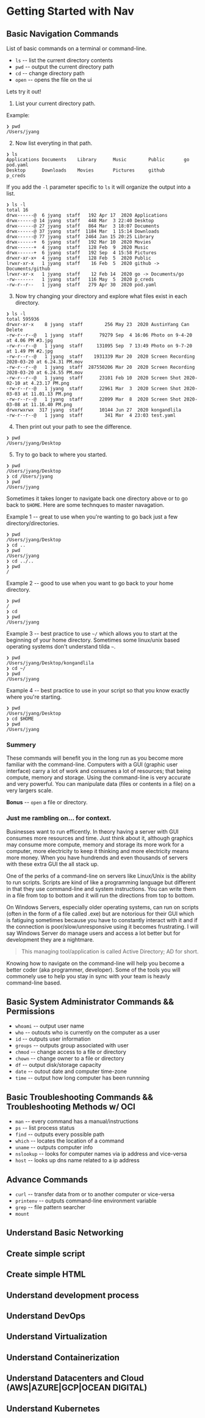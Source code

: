 # Getting Started with Nav

## Basic Navigation Commands
List of basic commands on a terminal or command-line.
- `ls` -- list the current directory contents
- `pwd` -- output the current directory path
- `cd` -- change directory path
- `open` -- opens the file on the ui

Lets try it out!

1. List your current directory path.

Example:
```
❯ pwd
/Users/jyang
```
2. Now list everyting in that path. 
```
❯ ls
Applications Documents    Library      Music        Public       go           pod.yaml
Desktop      Downloads    Movies       Pictures     github       p_creds
```
If you add the `-l` parameter specific to `ls` it will organize the output into a list.
```
❯ ls -l
total 16
drwx------@  6 jyang  staff   192 Apr 17  2020 Applications
drwx------@ 14 jyang  staff   448 Mar  3 22:40 Desktop
drwx------@ 27 jyang  staff   864 Mar  3 18:07 Documents
drwx------@ 37 jyang  staff  1184 Mar  1 15:14 Downloads
drwx------@ 77 jyang  staff  2464 Jan 15 20:25 Library
drwx------+  6 jyang  staff   192 Mar 10  2020 Movies
drwx------+  4 jyang  staff   128 Feb  9  2020 Music
drwx------+  6 jyang  staff   192 Sep  4 15:58 Pictures
drwxr-xr-x+  4 jyang  staff   128 Feb  5  2020 Public
lrwxr-xr-x   1 jyang  staff    16 Feb  5  2020 github -> Documents/github
lrwxr-xr-x   1 jyang  staff    12 Feb 14  2020 go -> Documents/go
-rw-------   1 jyang  staff   116 May  5  2020 p_creds
-rw-r--r--   1 jyang  staff   279 Apr 30  2020 pod.yaml
```
3. Now try changing your directory and explore what files exist in each directory. 
```
❯ ls -l
total 595936
drwxr-xr-x    8 jyang  staff        256 May 23  2020 AustinYang Can Delete
-rw-r--r--@   1 jyang  staff      79279 Sep  4 16:06 Photo on 9-4-20 at 4.06 PM #3.jpg
-rw-r--r--@   1 jyang  staff     131095 Sep  7 13:49 Photo on 9-7-20 at 1.49 PM #2.jpg
-rw-r--r--@   1 jyang  staff    1931339 Mar 20  2020 Screen Recording 2020-03-20 at 6.24.31 PM.mov
-rw-r--r--@   1 jyang  staff  287550206 Mar 20  2020 Screen Recording 2020-03-20 at 6.24.55 PM.mov
-rw-r--r--@   1 jyang  staff      23101 Feb 10  2020 Screen Shot 2020-02-10 at 4.23.17 PM.png
-rw-r--r--@   1 jyang  staff      22961 Mar  3  2020 Screen Shot 2020-03-03 at 11.01.13 PM.png
-rw-r--r--@   1 jyang  staff      22099 Mar  8  2020 Screen Shot 2020-03-08 at 11.16.40 PM.png
drwxrwxrwx  317 jyang  staff      10144 Jun 27  2020 kongandlila
-rw-r--r--@   1 jyang  staff        341 Mar  4 23:03 test.yaml
```
4. Then print out your path to see the difference.
```
❯ pwd
/Users/jyang/Desktop
```
5. Try to go back to where you started.
```
❯ pwd
/Users/jyang/Desktop
❯ cd /Users/jyang
❯ pwd
/Users/jyang
```
Sometimes it takes longer to navigate back one directory above or to go back to `$HOME`. Here are some technques to master navagation. 

Example 1 -- great to use when you're wanting to go back just a few directory/directories.
```
❯ pwd
/Users/jyang/Desktop
❯ cd ..
❯ pwd
/Users/jyang
❯ cd ../..
❯ pwd
/
```
Example 2 -- good to use when you want to go back to your home directory.
```
❯ pwd
/
❯ cd
❯ pwd
/Users/jyang
```
Example 3 -- best practice to use `~/` which allows you to start at the beginning of your home directory. Sometimes some linux/unix based operating systems don't understand tilda `~`.
```
❯ pwd
/Users/jyang/Desktop/kongandlila
❯ cd ~/
❯ pwd
/Users/jyang
```
Example 4 -- best practice to use in your script so that you know exactly where you're starting. 
```
❯ pwd
/Users/jyang/Desktop
❯ cd $HOME
❯ pwd
/Users/jyang
```

### Summery
These commands will benefit you in the long run as you become more familiar with the command-line. Computers with a GUI (graphic user interface) carry a lot of work and consumes a lot of resources; that being compute, memory and storage. Using the command-line is very accurate and very powerful. You can manipulate data (files or contents in a file) on a very largers scale.

__Bonus__ -- `open` a file or directory. 

### Just me rambling on... for context.

Businesses want to run efficently. In theory having a server with GUI consumes more resources and time. Just think about it, although graphics may consume more compute, memory and storage its more work for a computer, more electricity to keep it thinking and more electricity means more money. When you have hundrends and even thousands of servers with these extra GUI the all stack up.

One of the perks of a command-line on servers like Linux/Unix is the ability to run scripts. Scripts are kind of like a programming language but different in that they use command-line and system instructions. You can write them in a file from top to bottom and it will run the directions from top to bottom.

On Windows Servers, especially older operating systems, can run on scripts (often in the form of a file  called .exe) but are notorious for their GUI which is fatiguing sometimes because you have to constantly interact with it and if the connection is poor/slow/unresponsive using it becomes frustrating. I will say Windows Server do manage users and access a lot better but for development they are a nightmare.

> This managing tool/application is called Active Directory; AD for short. 

Knowing how to navigate on the command-line will help you become a better coder (aka programmer, developer). Some of the tools you will commonely use to help you stay in sync with your team is heavly command-line based. 


## Basic System Administrator Commands && Permissions
- `whoami` -- output user name
- `who` -- outouts who is currently on the computer as a user
- `id` -- outputs user information
- `groups` -- outputs group associated with user
- `chmod` -- change access to a file or directory
- `chown` -- change owner to a file or directory
- `df` -- output disk/storage capacity
- `date` -- outout date and computer time-zone
- `time` -- output how long computer has been runnning

## Basic Troubleshooting Commands && Troubleshooting Methods w/ OCI
- `man` -- every command has a manual/instructions
- `ps` -- list process status
- `find` -- outputs every possible path
- `which` -- locates the location of a command 
- `uname` -- outputs computer info
- `nslookup` -- looks for computer names via ip address and vice-versa
- `host` -- looks up dns name related to a ip address

## Advance Commands
- `curl` -- transfer data from or to another computer or vice-versa
- `printenv` -- outputs command-line environment variable
- `grep` -- file pattern searcher
- `mount` 

## Understand Basic Networking

## Create simple script

## Create simple HTML

## Understand development process

## Understand DevOps

## Understand Virtualization

## Understand Containerization

## Understand Datacenters and Cloud (AWS|AZURE|GCP|OCEAN DIGITAL)

## Understand Kubernetes